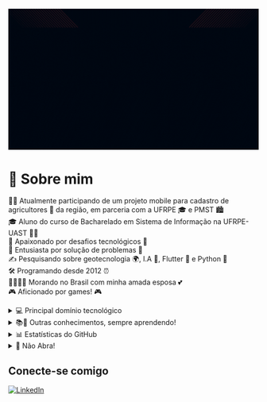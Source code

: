 
![GIF Bruno](assets/bruno.gif)

# 👾 Sobre mim  <br>
   🧑‍💻  Atualmente participando de um projeto mobile para cadastro de agricultores 🌾 da região, em parceria com a UFRPE 🎓 e PMST 🏙️<br>
   🎓  Aluno do curso de Bacharelado em Sistema de Informação na UFRPE-UAST 👨‍🎓<br>
   🔭  Apaixonado por desafios tecnológicos 🚀<br>
   🤔  Entusiasta por solução de problemas 🧩<br>
   ✍️  Pesquisando sobre geotecnologia 🌍, I.A 🤖, Flutter 📱 e Python 🐍<br>
   🛠️  Programando desde 2012 ⏰<br>
   👨‍👩‍👧‍👧  Morando no Brasil com minha amada esposa 💕<br>
   🎮  Aficionado por games! 🎮<br>

   []()
    <details>
    <summary>💻 Principal domínio tecnológico</summary>
    [![GitHub](https://img.shields.io/badge/GitHub-003?style=for-the-badge&logo=github)](https://docs.github.com/)
    [![Git](https://img.shields.io/badge/Git-003?style=for-the-badge&logo=git&logoColor=fff)](https://git-scm.com/doc)
    [![Flutter](https://img.shields.io/badge/Flutter-003?style=for-the-badge&logo=flutter&logoColor=fff)](https://git-scm.com/doc)
    [![Dart](https://img.shields.io/badge/Dart-003?style=for-the-badge&logo=dart&logoColor=fff)](https://git-scm.com/doc)
    [![Python](https://img.shields.io/badge/Python-003?style=for-the-badge&logo=python&logoColor=fff)](https://git-scm.com/doc)
    [![VSCode](https://img.shields.io/badge/Vscode-003?style=for-the-badge&logo=vscode&logoColor=fff)](https://git-scm.com/doc)
    </details>
    <details>
    <summary>📚🌱 Outras conhecimentos, sempre aprendendo!</summary>
    <p>
    [![GitHub](https://img.shields.io/badge/GitHub-003?style=for-the-badge&logo=github)](https://docs.github.com/)
    [![Git](https://img.shields.io/badge/Git-003?style=for-the-badge&logo=git&logoColor=fff)](https://git-scm.com/doc)
    [![Flutter](https://img.shields.io/badge/Flutter-003?style=for-the-badge&logo=flutter&logoColor=fff)](https://git-scm.com/doc)
    [![Python](https://img.shields.io/badge/Python-003?style=for-the-badge&logo=python&logoColor=fff)](https://git-scm.com/doc)
    </p>
    </details>
    <details>
    <summary>📊 Estatísticas do GitHub</summary>
    <p>
    ![GitHub Stats](https://github-readme-stats.vercel.app/api?username=arthsson&theme=transparent&bg_color=003&border_color=fff&show_icons=true&icon_color=fff&title_color=fff&text_color=FFF)
    ![Top Langs](https://github-readme-stats-git-masterrstaa-rickstaa.vercel.app/api/top-langs/?username=arthsson&layout=compact&bg_color=003&border_color=fff&title_color=fff&text_color=FFF)
    </p>
    </details>
    <details>
    <summary>🚫 Não Abra!</summary>
    <pre>
  Ei, eu disse para não abrir!
   Mas já que está aqui, quer ouvir uma piada?
   Por que a ULA se sentiu mal depois de um longo dia de trabalho?
   Porque tinha muitos cálculos e precisava de um "bit" de descanso!
 Gostou da piada?
!</pre>
    </details>

## Conecte-se comigo
[![LinkedIn](https://img.shields.io/badge/LinkedIn-003?style=for-the-badge&logo=linkedin&logoColor=fff)](https://www.linkedin.com/in/bruno-arthsson-9aa248175/)
